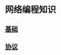 # 网络编程知识

## [基础](https://github.com/niu0217/Documents/blob/main/NetworkProgramming/base/Readme.md)

## [协议](https://github.com/niu0217/Documents/blob/main/NetworkProgramming/protocol/Readme.md)

